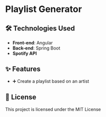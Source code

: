 # Playlist Generator

## 🛠️ Technologies Used

- **Front-end**: Angular
- **Back-end**: Spring Boot
- **Spotify API**

## ✨ Features

- ➕ Create a playlist based on an artist

## 📄 License

This project is licensed under the MIT License 